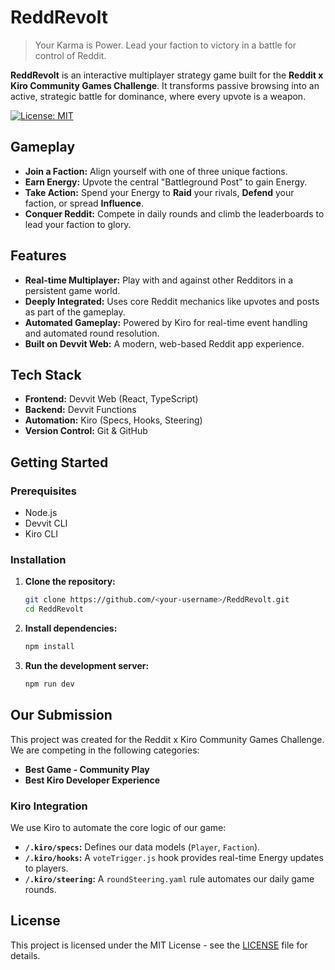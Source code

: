 # ReddRevolt

> Your Karma is Power. Lead your faction to victory in a battle for control of Reddit.

**ReddRevolt** is an interactive multiplayer strategy game built for the **Reddit x Kiro Community Games Challenge**. It transforms passive browsing into an active, strategic battle for dominance, where every upvote is a weapon.

[![License: MIT](https://img.shields.io/badge/License-MIT-yellow.svg)](https://opensource.org/licenses/MIT)

## Gameplay

*   **Join a Faction:** Align yourself with one of three unique factions.
*   **Earn Energy:** Upvote the central "Battleground Post" to gain Energy.
*   **Take Action:** Spend your Energy to **Raid** your rivals, **Defend** your faction, or spread **Influence**.
*   **Conquer Reddit:** Compete in daily rounds and climb the leaderboards to lead your faction to glory.

## Features

*   **Real-time Multiplayer:** Play with and against other Redditors in a persistent game world.
*   **Deeply Integrated:** Uses core Reddit mechanics like upvotes and posts as part of the gameplay.
*   **Automated Gameplay:** Powered by Kiro for real-time event handling and automated round resolution.
*   **Built on Devvit Web:** A modern, web-based Reddit app experience.

## Tech Stack

*   **Frontend:** Devvit Web (React, TypeScript)
*   **Backend:** Devvit Functions
*   **Automation:** Kiro (Specs, Hooks, Steering)
*   **Version Control:** Git & GitHub

## Getting Started

### Prerequisites

*   Node.js
*   Devvit CLI
*   Kiro CLI

### Installation

1.  **Clone the repository:**
    ```bash
    git clone https://github.com/<your-username>/ReddRevolt.git
    cd ReddRevolt
    ```
2.  **Install dependencies:**
    ```bash
    npm install
    ```
3.  **Run the development server:**
    ```bash
    npm run dev
    ```

## Our Submission

This project was created for the Reddit x Kiro Community Games Challenge. We are competing in the following categories:

*   **Best Game - Community Play**
*   **Best Kiro Developer Experience**

### Kiro Integration

We use Kiro to automate the core logic of our game:

*   **`/.kiro/specs`:** Defines our data models (`Player`, `Faction`).
*   **`/.kiro/hooks`:** A `voteTrigger.js` hook provides real-time Energy updates to players.
*   **`/.kiro/steering`:** A `roundSteering.yaml` rule automates our daily game rounds.

## License

This project is licensed under the MIT License - see the [LICENSE](LICENSE) file for details.
